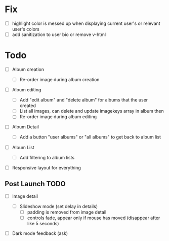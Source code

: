 # Fix

- [ ] highlight color is messed up when displaying current user's or relevant user's colors
- [ ] add sanitization to user bio or remove v-html

# Todo

- [ ] Album creation

  - [ ] Re-order image during album creation

- [ ] Album editing

  - [ ] Add "edit album" and "delete album" for albums that the user created
  - [ ] List all images, can delete and update imagekeys array in album then
  - [ ] Re-order image during album editing

- [ ] Album Detail

  - [ ] Add a button "user albums" or "all albums" to get back to album list

- [ ] Album List

  - [ ] Add filtering to album lists

- [ ] Responsive layout for everything

## Post Launch TODO

- [ ] Image detail

  - [ ] Slideshow mode (set delay in details)
    - [ ] padding is removed from image detail
    - [ ] controls fade, appear only if mouse has moved (disappear after like 5 seconds)

- [ ] Dark mode feedback (ask)
